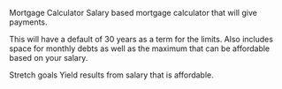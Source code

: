 Mortgage Calculator
Salary based mortgage calculator that will give payments.

This will have a default of 30 years as a term for the limits.
Also includes space for monthly debts as well as the maximum that
can be affordable based on your salary.

Stretch goals
Yield results from salary that is affordable.



